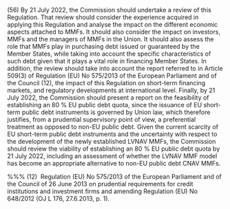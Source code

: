 (56) By 21 July 2022, the Commission should undertake a review of this Regulation. That review should consider the experience acquired in applying this Regulation and analyse the impact on the different economic aspects attached to MMFs. It should also consider the impact on investors, MMFs and the managers of MMFs in the Union. It should also assess the role that MMFs play in purchasing debt issued or guaranteed by the Member States, while taking into account the specific characteristics of such debt given that it plays a vital role in financing Member States. In addition, the review should take into account the report referred to in Article 509(3) of Regulation (EU) No 575/2013 of the European Parliament and of the Council (12), the impact of this Regulation on short-term financing markets, and regulatory developments at international level. Finally, by 21 July 2022, the Commission should present a report on the feasibility of establishing an 80 % EU public debt quota, since the issuance of EU short-term public debt instruments is governed by Union law, which therefore justifies, from a prudential supervisory point of view, a preferential treatment as opposed to non-EU public debt. Given the current scarcity of EU short-term public debt instruments and the uncertainty with respect to the development of the newly established LVNAV MMFs, the Commission should review the viability of establishing an 80 % EU public debt quota by 21 July 2022, including an assessment of whether the LVNAV MMF model has become an appropriate alternative to non-EU public debt CNAV MMFs.

%%% (12)  Regulation (EU) No 575/2013 of the European Parliament and of the Council of 26 June 2013 on prudential requirements for credit institutions and investment firms and amending Regulation (EU) No 648/2012 (OJ L 176, 27.6.2013, p. 1).
